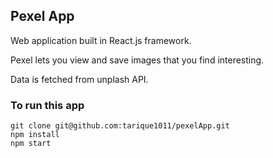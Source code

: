 ## Pexel App

Web application built in React.js framework.

Pexel lets you view and save images that you find interesting.


Data is fetched from unplash API.

### To run this app

```
git clone git@github.com:tarique1011/pexelApp.git
npm install
npm start
```

